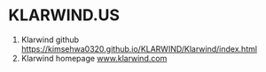 # KLARWIND.US

1. Klarwind github https://kimsehwa0320.github.io/KLARWIND/Klarwind/index.html
2. Klarwind homepage www.klarwind.com
